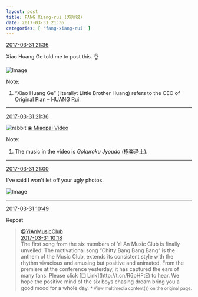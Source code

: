 ```yaml
---
layout: post
title: FANG Xiang-rui (方翔锐)
date: 2017-03-31 21:36
categories: [ 'fang-xiang-rui' ]
---
```


<div class="weibo-info">
  <a href="http://weibo.com/6117583008/ECntI05FH">2017-03-31 21:36</a>
</div>

Xiao Huang Ge told me to post this. :ok_hand:

<!-- more -->

![Image](http://wx2.sinaimg.cn/mw690/006G0KNGgy1fe6cn8v74aj30zk0qotcs.jpg)

Note:
1. “Xiao Huang Ge” (literally: Little Brother Huang) refers to the CEO of Original Plan – HUANG Rui.

---

<div class="weibo-info">
  <a href="http://weibo.com/6117583008/ECntI05FH">2017-03-31 21:36</a>
</div>

![rabbit](http://img.t.sinajs.cn/t4/appstyle/expression/ext/normal/81/rabbit_org.gif) [◉ Miaopai Video](http://weibo.com/tv/v/ECnBxqKag)

Note:
1. The music in the video is *Gokuraku Jyoudo* (極楽浄土).

---

<div class="weibo-info">
  <a href="http://weibo.com/6117583008/ECntI05FH">2017-03-31 21:00</a>
</div>

I've said I won't let off your ugly photos.

![Image](http://wx2.sinaimg.cn/mw690/006G0KNGgy1fe6bmjng72j30qo0zk76i.jpg)

---

<div class="weibo-info">
  <a href="http://weibo.com/6117583008/ECjtvjPV9">2017-03-31 10:49</a>
</div>

Repost

<!-- more -->

> <div class="weibo-post-name">
>   <a href="http://weibo.com/u/6094546964">@YiAnMusicClub</a>
> </div>
> <div class="weibo-info">
>   <a href="http://weibo.com/6094546964/ECjh219pP">2017-03-31 10:18</a>
> </div>
> The first song from the six members of Yi An Music Club is finally unveiled! The motivational song “Chitty Bang Bang Bang” is the anthem of the Music Club, extends its consistent style with the rhythm vivacious and amusing but positive and animated. From the premiere at the conference yesterday, it has captured the ears of many fans. Please click [❏ Link](http://t.cn/R6pHFtE) to hear. We hope the positive mind of the six boys chasing dream bring you a good mood for a whole day.  
> <small>* View multimedia content(s) on the original page.</small>
